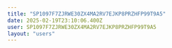 ```yaml
---
title: "SP1097F7ZJRWE30ZX4MA2RV7EJKP8PRZHFP99T9A5"
date: 2025-02-19T23:10:06.400Z
user: SP1097F7ZJRWE30ZX4MA2RV7EJKP8PRZHFP99T9A5
layout: "users"
---
```

    
